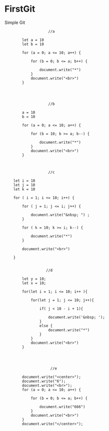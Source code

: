 # FirstGit
Simple Git

                        //a
            
            let a = 10
            let b = 10

            for (a = 0; a <= 10; a++) {

                for (b = 0; b <= a; b++) {

                    document.write("*")
                }
                document.write("<br>")
            }
            
            
            
            
                        //b

            a = 10
            b = 10
            
            for (a = 0; a <= 10; a++) {

                for (b = 10; b >= a; b--) {

                    document.write("*")
                }
                document.write("<br>")
            }
            
            
            
                        //c

        let i = 10
        let j = 10
        let k = 10

        for ( i = 1; i <= 10; i++) {

            for ( j = 1; j <= i; j++) {

                document.write("&nbsp; ") ;
            }

            for ( k = 10; k >= i; k--) {

                document.write("*")
            }

            document.write("<br>")

        }
        
        
                       //d

            let y = 10;
            let x = 10;

            for(let i = 1; i <= 10; i++ ){

                for(let j = 1; j <= 10; j++){

                    if( j < 10 - i + 1){

                        document.write('&nbsp; ');
                    } 
                    else {
                        document.write("*")
                    }
                }
                document.write("<br>")
            }
            
            
            
            
                         //e
                         
            document.write("<center>");
            document.write("6");
            document.write("<br>");
            for (a = 0; a <= 10; a++) {

                for (b = 0; b <= a; b++) {

                    document.write("666")
                }
                document.write("<br>")
            }
            document.write("</center>");
